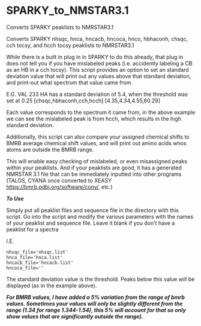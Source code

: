 # SPARKY_to_NMSTAR3.1
Converts SPARKY peaklists to NMRSTAR3.1

Converts SPARKY nhsqc, hnca, hncacb, hncoca, hnco, hbhaconh, chsqc, cch tocsy, and hcch tocsy peaklists to NMRSTAR3.1

While there is a built in plug in in SPARKY to do this already, that plug in does not tell you if you have mislabeled peaks (i.e. accidently labeling a CB as an HB in a cch tocsy). This script provides an option to set an standard deviation value that will print out any values above that standard deviation, and print-out what spectrum that value came from. 

E.G.
VAL 233 HA has a standard deviation of 5.4, when the threshold was set at 0.25
[chsqc,hbhaconh,cch,hcch]
[4.35,4.34,4.55,60.29]

Each value corresponds to the spectrum it came from, in the above example we can see the mislabeled peak is from hcch, which results in the high standard deviation. 

Additionally, this script can also compare your assigned chemical shifts to BMRB average chemical shift values, and will print out amino acids whos atoms are outside the BMRB range.  

This will enable easy checking of mislabeled, or even misassigned peaks within your peaklists. And if your peaklists are good, it has a generated NMRSTAR 3.1 file that can be immediately inputted into other programs (TALOS, CYANA once converted to XEASY https://bmrb.pdbj.org/software/conv/, etc.)

***To Use***

Simply put all peaklist files and sequence file in the directory with this script. Go into the script and modify the various parameters with the names of your peaklist and sequence file. Leave it blank if you don't have a peaklist for a spectra

I.E.
```
nhsqc_file='nhsqc.list'
hnca_file='hnca.list'
hncacb_file='hncacb.list'
hncoca_file='' 
```
The standard deviation value is the threshold. Peaks below this value will be displayed (as in the example above). 

***For BMRB values, I have added a 5% variation from the range of bmrb values. Sometimes your values will only be slightly different from the range (1.34 for range 1.344-1.54), this 5% will account for that so only show values that are significantly outside the range).***
